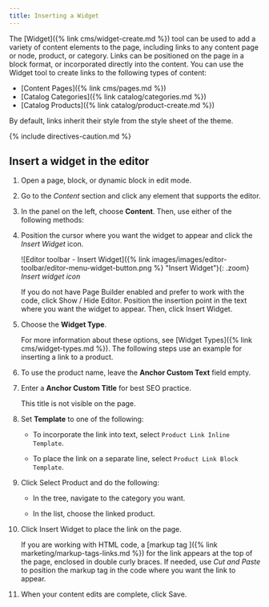 ```yaml
---
title: Inserting a Widget
---
```


The [Widget]({% link cms/widget-create.md %}) tool can be used to add a variety of content elements to the page, including links to any content page or node, product, or category. Links can be positioned on the page in a block format, or incorporated directly into the content. You can use the Widget tool to create links to the following types of content:

- [Content Pages]({% link cms/pages.md %})
- [Catalog Categories]({% link catalog/categories.md %})
- [Catalog Products]({% link catalog/product-create.md %})

By default, links inherit their style from the style sheet of the theme.

{% include directives-caution.md %}

## Insert a widget in the editor

1. Open a page, block, or dynamic block in edit mode.

1. Go to the _Content_ section and click any element that supports the editor.

1. In the panel on the left, choose **Content**. Then, use either of the following methods:

1. Position the cursor where you want the widget to appear and click the _Insert Widget_ icon.

   ![Editor toolbar - Insert Widget]({% link images/images/editor-toolbar/editor-menu-widget-button.png %} "Insert Widget"){: .zoom}
   _Insert widget icon_

   If you do not have Page Builder enabled and prefer to work with the code, click <span class="btn">Show / Hide Editor</span>. Position the insertion point in the text where you want the widget to appear. Then, click <span class="btn">Insert Widget</span>.

1. Choose the **Widget Type**.

   For more information about these options, see [Widget Types]({% link cms/widget-types.md %}). The following steps use an example for inserting a link to a product.

1. To use the product name, leave the **Anchor Custom Text** field empty.

1. Enter a **Anchor Custom Title** for best SEO practice.

   This title is not visible on the page.

1. Set **Template** to one of the following:

   - To incorporate the link into text, select `Product Link Inline Template`.

   - To place the link on a separate line, select `Product Link Block Template`.

1. Click <span class="btn">Select Product</span> and do the following:

   - In the tree, navigate to the category you want.

   - In the list, choose the linked product.

1. Click <span class="btn">Insert Widget</span> to place the link on the page.

   If you are working with HTML code, a [markup tag ]({% link marketing/markup-tags-links.md %}) for the link appears at the top of the page, enclosed in double curly braces. If needed, use _Cut and Paste_ to position the markup tag in the code where you want the link to appear.

1. When your content edits are complete, click <span class="btn">Save</span>.
